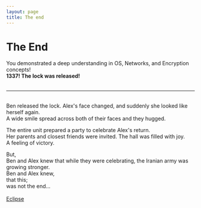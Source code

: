```yaml
---
layout: page
title: The end
---
```


<style> # DO NOT ADD THE TITLE TO THE NAVIGATION BAR AT THE TOP OF THE SCREEN:
.page-title {
  display: none;
}
</style>

# The End

You demonstrated a deep understanding in OS, Networks, and Encryption concepts!<br>
**1337! The lock was released!**<br><br>

---

<br>
Ben released the lock. Alex's face changed, and suddenly she looked like herself again.<br>
A wide smile spread across both of their faces and they hugged.

The entire unit prepared a party to celebrate Alex's return.<br>
Her parents and closest friends were invited. The hall was filled with joy.<br>
A feeling of victory.

But,<br>
Ben and Alex knew that while they were celebrating, the Iranian army was growing stronger.<br>
Ben and Alex knew,<br>
that this;<br>
was not the end...<br><br>
[Eclipse](https://www.youtube.com/watch?v=7-mFsGm1uvQ)
